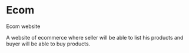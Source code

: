 # Ecom
Ecom website

A website of ecommerce where seller will be able to list his products and buyer will be able to buy products.